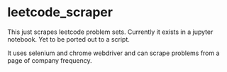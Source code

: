 # leetcode_scraper

This just scrapes leetcode problem sets. Currently it exists in a jupyter notebook. Yet to be ported out to a script.

It uses selenium and chrome webdriver and can scrape problems from a page of company frequency.


